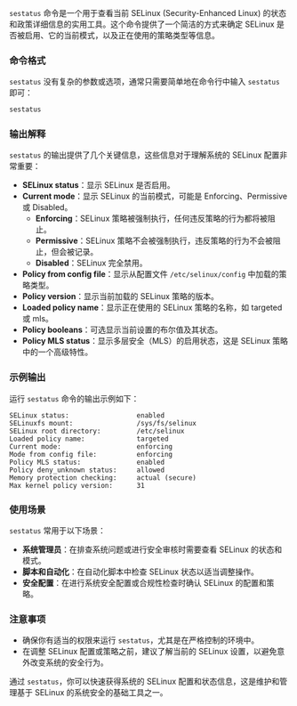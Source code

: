 `sestatus` 命令是一个用于查看当前 SELinux (Security-Enhanced Linux) 的状态和政策详细信息的实用工具。这个命令提供了一个简洁的方式来确定 SELinux 是否被启用、它的当前模式，以及正在使用的策略类型等信息。

### 命令格式

`sestatus` 没有复杂的参数或选项，通常只需要简单地在命令行中输入 `sestatus` 即可：

```bash
sestatus
```

### 输出解释

`sestatus` 的输出提供了几个关键信息，这些信息对于理解系统的 SELinux 配置非常重要：

-   **SELinux status**：显示 SELinux 是否启用。
-   **Current mode**：显示 SELinux 的当前模式，可能是 Enforcing、Permissive 或 Disabled。
    -   **Enforcing**：SELinux 策略被强制执行，任何违反策略的行为都将被阻止。
    -   **Permissive**：SELinux 策略不会被强制执行，违反策略的行为不会被阻止，但会被记录。
    -   **Disabled**：SELinux 完全禁用。
-   **Policy from config file**：显示从配置文件 `/etc/selinux/config` 中加载的策略类型。
-   **Policy version**：显示当前加载的 SELinux 策略的版本。
-   **Loaded policy name**：显示正在使用的 SELinux 策略的名称，如 targeted 或 mls。
-   **Policy booleans**：可选显示当前设置的布尔值及其状态。
-   **Policy MLS status**：显示多层安全（MLS）的启用状态，这是 SELinux 策略中的一个高级特性。

### 示例输出

运行 `sestatus` 命令的输出示例如下：

```plaintext
SELinux status:                 enabled
SELinuxfs mount:                /sys/fs/selinux
SELinux root directory:         /etc/selinux
Loaded policy name:             targeted
Current mode:                   enforcing
Mode from config file:          enforcing
Policy MLS status:              enabled
Policy deny_unknown status:     allowed
Memory protection checking:     actual (secure)
Max kernel policy version:      31
```

### 使用场景

`sestatus` 常用于以下场景：

-   **系统管理员**：在排查系统问题或进行安全审核时需要查看 SELinux 的状态和模式。
-   **脚本和自动化**：在自动化脚本中检查 SELinux 状态以适当调整操作。
-   **安全配置**：在进行系统安全配置或合规性检查时确认 SELinux 的配置和策略。

### 注意事项

-   确保你有适当的权限来运行 `sestatus`，尤其是在严格控制的环境中。
-   在调整 SELinux 配置或策略之前，建议了解当前的 SELinux 设置，以避免意外改变系统的安全行为。

通过 `sestatus`，你可以快速获得系统的 SELinux 配置和状态信息，这是维护和管理基于 SELinux 的系统安全的基础工具之一。
